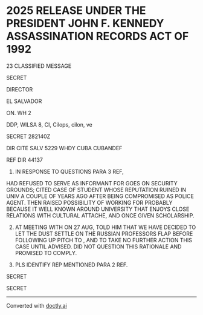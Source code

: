 # 2025 RELEASE UNDER THE PRESIDENT JOHN F. KENNEDY ASSASSINATION RECORDS ACT OF 1992

23
CLASSIFIED MESSAGE

SECRET

DIRECTOR

EL SALVADOR

ON. WH 2

DDP, WILSA 8, CI, Cilops, cilon, ve

SECRET 282140Z

DIR CITE SALV 5229
WHDY CUBA CUBANDEF

REF DIR 44137

1. IN RESPONSE TO QUESTIONS PARA 3 REF,

HAD REFUSED TO SERVE AS INFORMANT FOR GOES ON SECURITY
GROUNDS; CITED CASE OF STUDENT WHOSE REPUTATION RUINED IN UNIV
A COUPLE OF YEARS AGO AFTER BEING COMPROMISED AS POLICE AGENT.
THEN RAISED POSSIBILITY OF WORKING FOR PROBABLY
BECAUSE IT WELL KNOWN AROUND UNIVERSITY THAT ENJOYS CLOSE
RELATIONS WITH CULTURAL ATTACHE, AND ONCE GIVEN SCHOLARSHIP.

2. AT MEETING WITH ON 27 AUG, TOLD HIM THAT WE
   HAVE DECIDED TO LET THE DUST SETTLE ON THE RUSSIAN PROFESSORS
   FLAP BEFORE FOLLOWING UP PITCH TO , AND TO TAKE NO FURTHER
   ACTION THIS CASE UNTIL ADVISED. DID NOT QUESTION THIS
   RATIONALE AND PROMISED TO COMPLY.

3. PLS IDENTIFY REP MENTIONED PARA 2 REF.

SECRET

SECRET


---
Converted with [doctly.ai](https://doctly.ai)